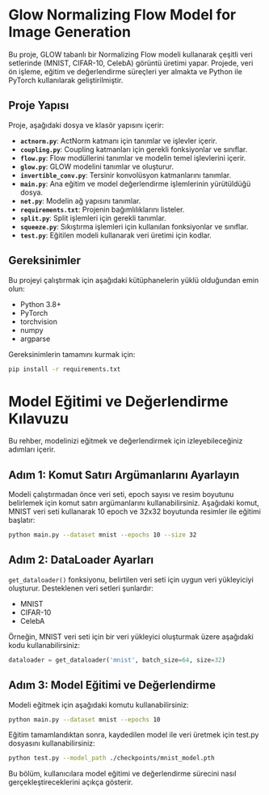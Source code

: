 # Glow Normalizing Flow Model for Image Generation

Bu proje, GLOW tabanlı bir Normalizing Flow modeli kullanarak çeşitli veri setlerinde (MNIST, CIFAR-10, CelebA) görüntü üretimi yapar. Projede, veri ön işleme, eğitim ve değerlendirme süreçleri yer almakta ve Python ile PyTorch kullanılarak geliştirilmiştir.

## Proje Yapısı

Proje, aşağıdaki dosya ve klasör yapısını içerir:

- **`actnorm.py`**: ActNorm katmanı için tanımlar ve işlevler içerir.
- **`coupling.py`**: Coupling katmanları için gerekli fonksiyonlar ve sınıflar.
- **`flow.py`**: Flow modüllerini tanımlar ve modelin temel işlevlerini içerir.
- **`glow.py`**: GLOW modelini tanımlar ve oluşturur.
- **`invertible_conv.py`**: Tersinir konvolüsyon katmanlarını tanımlar.
- **`main.py`**: Ana eğitim ve model değerlendirme işlemlerinin yürütüldüğü dosya.
- **`net.py`**: Modelin ağ yapısını tanımlar.
- **`requirements.txt`**: Projenin bağımlılıklarını listeler.
- **`split.py`**: Split işlemleri için gerekli tanımlar.
- **`squeeze.py`**: Sıkıştırma işlemleri için kullanılan fonksiyonlar ve sınıflar.
- **`test.py`**: Eğitilen modeli kullanarak veri üretimi için kodlar.

## Gereksinimler

Bu projeyi çalıştırmak için aşağıdaki kütüphanelerin yüklü olduğundan emin olun:

- Python 3.8+
- PyTorch
- torchvision
- numpy
- argparse

Gereksinimlerin tamamını kurmak için:

```bash
pip install -r requirements.txt
```
# Model Eğitimi ve Değerlendirme Kılavuzu

Bu rehber, modelinizi eğitmek ve değerlendirmek için izleyebileceğiniz adımları içerir.

## Adım 1: Komut Satırı Argümanlarını Ayarlayın

Modeli çalıştırmadan önce veri seti, epoch sayısı ve resim boyutunu belirlemek için komut satırı argümanlarını kullanabilirsiniz. Aşağıdaki komut, MNIST veri seti kullanarak 10 epoch ve 32x32 boyutunda resimler ile eğitimi başlatır:

```bash
python main.py --dataset mnist --epochs 10 --size 32
```
## Adım 2: DataLoader Ayarları

`get_dataloader()` fonksiyonu, belirtilen veri seti için uygun veri yükleyiciyi oluşturur. Desteklenen veri setleri şunlardır:

- MNIST
- CIFAR-10
- CelebA

Örneğin, MNIST veri seti için bir veri yükleyici oluşturmak üzere aşağıdaki kodu kullanabilirsiniz:

```python
dataloader = get_dataloader('mnist', batch_size=64, size=32)
```

## Adım 3: Model Eğitimi ve Değerlendirme

Modeli eğitmek için aşağıdaki komutu kullanabilirsiniz:

```bash
python main.py --dataset mnist --epochs 10
```
Eğitim tamamlandıktan sonra, kaydedilen model ile veri üretmek için test.py dosyasını kullanabilirsiniz:
```bash
python test.py --model_path ./checkpoints/mnist_model.pth
```
Bu bölüm, kullanıcılara model eğitimi ve değerlendirme sürecini nasıl gerçekleştireceklerini açıkça gösterir.
